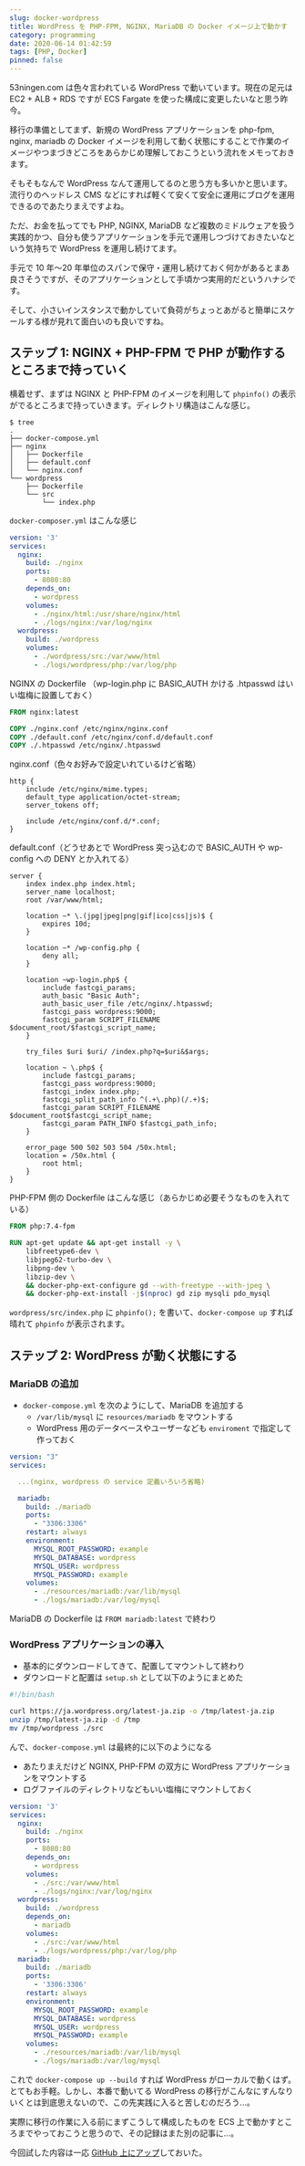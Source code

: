 ```yaml
---
slug: docker-wordpress
title: WordPress を PHP-FPM, NGINX, MariaDB の Docker イメージ上で動かす
category: programming
date: 2020-06-14 01:42:59
tags: [PHP, Docker]
pinned: false
---
```


53ningen.com は色々言われている WordPress で動いています。現在の足元は EC2 + ALB + RDS ですが ECS Fargate を使った構成に変更したいなと思う昨今。

移行の準備としてまず、新規の WordPress アプリケーションを php-fpm, nginx, mariadb の Docker イメージを利用して動く状態にすることで作業のイメージやつまづきどころをあらかじめ理解しておこうという流れをメモっておきます。

そもそもなんで WordPress なんて運用してるのと思う方も多いかと思います。流行りのヘッドレス CMS などにすれば軽くて安くて安全に運用にブログを運用できるのであたりまえですよね。

ただ、お金を払ってでも PHP, NGINX, MariaDB など複数のミドルウェアを扱う実践的かつ、自分も使うアプリケーションを手元で運用しつづけておきたいなという気持ちで WordPress を運用し続けてます。

手元で 10 年〜20 年単位のスパンで保守・運用し続けておく何かがあるとまあ良さそうですが、そのアプリケーションとして手頃かつ実用的だというハナシです。

そして、小さいインスタンスで動かしていて負荷がちょっとあがると簡単にスケールする様が見れて面白いのも良いですね。

## ステップ 1: NGINX + PHP-FPM で PHP が動作するところまで持っていく

横着せず、まずは NGINX と PHP-FPM のイメージを利用して `phpinfo()` の表示がでるところまで持っていきます。ディレクトリ構造はこんな感じ。

```
$ tree
.
├── docker-compose.yml
├── nginx
│   ├── Dockerfile
│   ├── default.conf
│   └── nginx.conf
└── wordpress
    ├── Dockerfile
    └── src
        └── index.php
```

`docker-composer.yml` はこんな感じ

```yaml
version: '3'
services:
  nginx:
    build: ./nginx
    ports:
      - 8080:80
    depends_on:
      - wordpress
    volumes:
      - ./nginx/html:/usr/share/nginx/html
      - ./logs/nginx:/var/log/nginx
  wordpress:
    build: ./wordpress
    volumes:
      - ./wordpress/src:/var/www/html
      - ./logs/wordpress/php:/var/log/php
```

NGINX の Dockerfile （wp-login.php に BASIC_AUTH かける .htpasswd はいい塩梅に設置しておく）

```dockerfile
FROM nginx:latest

COPY ./nginx.conf /etc/nginx/nginx.conf
COPY ./default.conf /etc/nginx/conf.d/default.conf
COPY ./.htpasswd /etc/nginx/.htpasswd
```

nginx.conf（色々お好みで設定いれているけど省略）

```
http {
    include /etc/nginx/mime.types;
    default_type application/octet-stream;
    server_tokens off;

    include /etc/nginx/conf.d/*.conf;
}
```

default.conf（どうせあとで WordPress 突っ込むので BASIC_AUTH や wp-config への DENY とか入れてる）

```
server {
    index index.php index.html;
    server_name localhost;
    root /var/www/html;

    location ~* \.(jpg|jpeg|png|gif|ico|css|js)$ {
        expires 10d;
    }

    location ~* /wp-config.php {
        deny all;
    }

    location ~wp-login.php$ {
        include fastcgi_params;
        auth_basic "Basic Auth";
        auth_basic_user_file /etc/nginx/.htpasswd;
        fastcgi_pass wordpress:9000;
        fastcgi_param SCRIPT_FILENAME $document_root/$fastcgi_script_name;
    }

    try_files $uri $uri/ /index.php?q=$uri&$args;

    location ~ \.php$ {
        include fastcgi_params;
        fastcgi_pass wordpress:9000;
        fastcgi_index index.php;
        fastcgi_split_path_info ^(.+\.php)(/.+)$;
        fastcgi_param SCRIPT_FILENAME $document_root$fastcgi_script_name;
        fastcgi_param PATH_INFO $fastcgi_path_info;
    }

    error_page 500 502 503 504 /50x.html;
    location = /50x.html {
        root html;
    }
}
```

PHP-FPM 側の Dockerfile はこんな感じ（あらかじめ必要そうなものを入れている）

```dockerfile
FROM php:7.4-fpm

RUN apt-get update && apt-get install -y \
    libfreetype6-dev \
    libjpeg62-turbo-dev \
    libpng-dev \
    libzip-dev \
    && docker-php-ext-configure gd --with-freetype --with-jpeg \
    && docker-php-ext-install -j$(nproc) gd zip mysqli pdo_mysql

```

`wordpress/src/index.php` に `phpinfo();` を書いて、`docker-compose up` すれば晴れて `phpinfo` が表示されます。

## ステップ 2: WordPress が動く状態にする

### MariaDB の追加

- `docker-compose.yml` を次のようにして、MariaDB を追加する
  - `/var/lib/mysql` に `resources/mariadb` をマウントする
  - WordPress 用のデータベースやユーザーなども `enviroment` で指定して作っておく

```yaml
version: "3"
services:

  ...(nginx, wordpress の service 定義いろいろ省略)

  mariadb:
    build: ./mariadb
    ports:
      - "3306:3306"
    restart: always
    environment:
      MYSQL_ROOT_PASSWORD: example
      MYSQL_DATABASE: wordpress
      MYSQL_USER: wordpress
      MYSQL_PASSWORD: example
    volumes:
      - ./resources/mariadb:/var/lib/mysql
      - ./logs/mariadb:/var/log/mysql

```

MariaDB の Dockerfile は `FROM mariadb:latest` で終わり

### WordPress アプリケーションの導入

- 基本的にダウンロードしてきて、配置してマウントして終わり
- ダウンロードと配置は `setup.sh` として以下のようにまとめた

```sh
#!/bin/bash

curl https://ja.wordpress.org/latest-ja.zip -o /tmp/latest-ja.zip
unzip /tmp/latest-ja.zip -d /tmp
mv /tmp/wordpress ./src
```

んで、`docker-compose.yml` は最終的に以下のようになる

- あたりまえだけど NGINX, PHP-FPM の双方に WordPress アプリケーションをマウントする
- ログファイルのディレクトリなどもいい塩梅にマウントしておく

```yaml
version: '3'
services:
  nginx:
    build: ./nginx
    ports:
      - 8080:80
    depends_on:
      - wordpress
    volumes:
      - ./src:/var/www/html
      - ./logs/nginx:/var/log/nginx
  wordpress:
    build: ./wordpress
    depends_on:
      - mariadb
    volumes:
      - ./src:/var/www/html
      - ./logs/wordpress/php:/var/log/php
  mariadb:
    build: ./mariadb
    ports:
      - '3306:3306'
    restart: always
    environment:
      MYSQL_ROOT_PASSWORD: example
      MYSQL_DATABASE: wordpress
      MYSQL_USER: wordpress
      MYSQL_PASSWORD: example
    volumes:
      - ./resources/mariadb:/var/lib/mysql
      - ./logs/mariadb:/var/log/mysql
```

これで `docker-compose up --build` すれば WordPress がローカルで動くはず。とてもお手軽。しかし、本番で動いてる WordPress の移行がこんなにすんなりいくとは到底思えないので、この先実践に入ると苦しむのだろう...。

実際に移行の作業に入る前にまずこうして構成したものを ECS 上で動かすところまでやっておこうと思うので、その記録はまた別の記事に...。

今回試した内容は一応 [GitHub 上にアップ](https://github.com/53ningen/docker-wordpress)しておいた。
